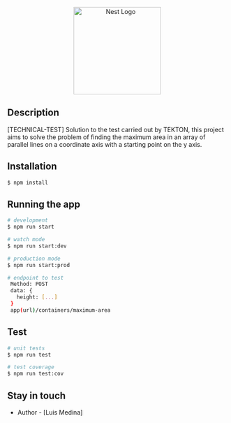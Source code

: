 <p align="center">
  <a href="http://nestjs.com/" target="blank"><img src="https://nestjs.com/img/logo-small.svg" width="200" alt="Nest Logo" /></a>
</p>

[circleci-image]: https://img.shields.io/circleci/build/github/nestjs/nest/master?token=abc123def456
[circleci-url]: https://circleci.com/gh/nestjs/nest

  <!--[![Backers on Open Collective](https://opencollective.com/nest/backers/badge.svg)](https://opencollective.com/nest#backer)
  [![Sponsors on Open Collective](https://opencollective.com/nest/sponsors/badge.svg)](https://opencollective.com/nest#sponsor)-->

## Description

[TECHNICAL-TEST] Solution to the test carried out by TEKTON, this project aims to solve the problem of finding the maximum area in an array of parallel lines on a coordinate axis with a starting point on the y axis.

## Installation

```bash
$ npm install
```

## Running the app

```bash
# development
$ npm run start

# watch mode
$ npm run start:dev

# production mode
$ npm run start:prod

# endpoint to test
 Method: POST
 data: {
   height: [...]
 }
 app(url)/containers/maximum-area
```

## Test

```bash
# unit tests
$ npm run test

# test coverage
$ npm run test:cov
```

## Stay in touch

- Author - [Luis Medina]

